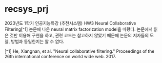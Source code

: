 # recsys_prj

2023년도 1학기 인공지능특강 (추천시스템) HW3 
Neural Collaborative Filtering[^1] 논문에 나온 neural matrix factorization model을 따랐다.
논문에서 읽은 것만 이용해 구현을 하고, 관련 코드는 참고하지 않았기 때문에 논문의 저자들의 모델, 방법과 동일한지는 알 수 없다.

[^1] He, Xiangnan, et al. "Neural collaborative filtering." Proceedings of the 26th international conference on world wide web. 2017.
